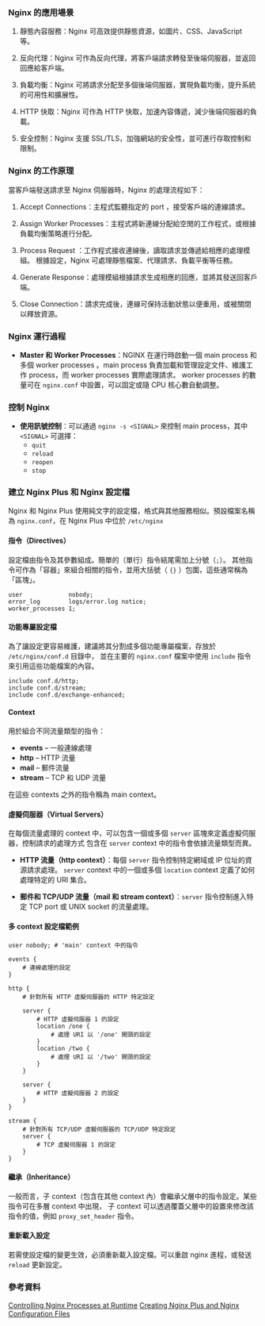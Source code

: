 ### Nginx 的應用場景

1. 靜態內容服務：Nginx 可高效提供靜態資源，如圖片、CSS、JavaScript 等。

2. 反向代理：Nginx 可作為反向代理，將客戶端請求轉發至後端伺服器，並返回回應給客戶端。

3. 負載均衡：Nginx 可將請求分配至多個後端伺服器，實現負載均衡，提升系統的可用性和擴展性。

4. HTTP 快取：Nginx 可作為 HTTP 快取，加速內容傳遞，減少後端伺服器的負載。

5. 安全控制：Nginx 支援 SSL/TLS，加強網站的安全性，並可進行存取控制和限制。

### Nginx 的工作原理

當客戶端發送請求至 Nginx 伺服器時，Nginx 的處理流程如下：

1. Accept Connections：主程式監聽指定的 port ，接受客戶端的連線請求。

2. Assign Worker Processes：主程式將新連線分配給空閒的工作程式，或根據負載均衡策略進行分配。

3. Process Request ：工作程式接收連線後，讀取請求並傳遞給相應的處理模組。
根據設定，Nginx 可處理靜態檔案、代理請求、負載平衡等任務。

4. Generate Response：處理模組根據請求生成相應的回應，並將其發送回客戶端。

5. Close Connection：請求完成後，連線可保持活動狀態以便重用，或被關閉以釋放資源。


 




### Nginx 運行過程
- **Master 和 Worker Processes**：NGINX 在運行時啟動一個 main process 和多個 worker processes 。main process 負責加載和管理設定文件、維護工作 process，而 worker processes 實際處理請求。
worker processes 的數量可在 `nginx.conf` 中設置，可以固定或隨 CPU 核心數自動調整。

### 控制 Nginx
- **使用訊號控制**：可以通過 `nginx -s <SIGNAL>` 來控制 main process，其中 `<SIGNAL>` 可選擇：
  - `quit`
  - `reload`
  - `reopen`
  - `stop`


### 建立 Nginx Plus 和 Nginx 設定檔

Nginx 和 Nginx Plus 使用純文字的設定檔，格式與其他服務相似。預設檔案名稱為 `nginx.conf`，在 Nginx Plus 中位於 `/etc/nginx` 

#### 指令（Directives）
設定檔由指令及其參數組成。簡單的（單行）指令結尾需加上分號（`;`）。
其他指令可作為「容器」來組合相關的指令，並用大括號（ `{}` ）包圍，這些通常稱為「區塊」。

```nginx
user             nobody;
error_log        logs/error.log notice;
worker_processes 1;
```

#### 功能專屬設定檔
為了讓設定更容易維護，建議將其分割成多個功能專屬檔案，存放於 `/etc/nginx/conf.d` 目錄中，
並在主要的 `nginx.conf` 檔案中使用 `include` 指令來引用這些功能檔案的內容。

```nginx
include conf.d/http;
include conf.d/stream;
include conf.d/exchange-enhanced;
```

#### Context
用於組合不同流量類型的指令：

- **events** – 一般連線處理
- **http** – HTTP 流量
- **mail** – 郵件流量
- **stream** – TCP 和 UDP 流量

在這些 contexts 之外的指令稱為 main context。

#### 虛擬伺服器（Virtual Servers）
在每個流量處理的 context 中，可以包含一個或多個 `server` 區塊來定義虛擬伺服器，控制請求的處理方式
包含在 `server` context 中的指令會依據流量類型而異。

- **HTTP 流量（http context）**：每個 `server` 指令控制特定網域或 IP 位址的資源請求處理。 
`server` context 中的一個或多個 `location` context 定義了如何處理特定的 URI 集合。

- **郵件和 TCP/UDP 流量（mail 和 stream context）**：`server` 指令控制進入特定 TCP port 或 UNIX socket 的流量處理。

#### 多 context 設定檔範例

```nginx
user nobody; # 'main' context 中的指令

events {
    # 連線處理的設定
}

http {
    # 針對所有 HTTP 虛擬伺服器的 HTTP 特定設定

    server {
        # HTTP 虛擬伺服器 1 的設定
        location /one {
            # 處理 URI 以 '/one' 開頭的設定
        }
        location /two {
            # 處理 URI 以 '/two' 開頭的設定
        }
    }

    server {
        # HTTP 虛擬伺服器 2 的設定
    }
}

stream {
    # 針對所有 TCP/UDP 虛擬伺服器的 TCP/UDP 特定設定
    server {
        # TCP 虛擬伺服器 1 的設定
    }
}
```

#### 繼承（Inheritance）
一般而言，子 context（包含在其他 context 內）會繼承父層中的指令設定。某些指令可在多層 context 中出現，
子 context 可以透過覆蓋父層中的設置來修改該指令的值，例如 `proxy_set_header` 指令。

#### 重新載入設定
若需使設定檔的變更生效，必須重新載入設定檔。可以重啟 nginx 進程，或發送 `reload` 更新設定。


#####


### 參考資料
[Controlling Nginx Processes at Runtime](https://docs.nginx.com/nginx/admin-guide/basic-functionality/runtime-control/)
[Creating Nginx Plus and Nginx Configuration Files](https://docs.nginx.com/nginx/admin-guide/basic-functionality/managing-configuration-files/)